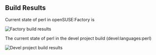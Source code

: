 
## Build Results

Current state of perl in openSUSE:Factory is

![Factory build results](https://br.opensuse.org/status/openSUSE:Factory/perl-Text-Kakasi/standard)

The current state of perl in the devel project build (devel:languages:perl)

![Devel project build results](https://br.opensuse.org/status/devel:languages:perl/perl-Text-Kakasi)


